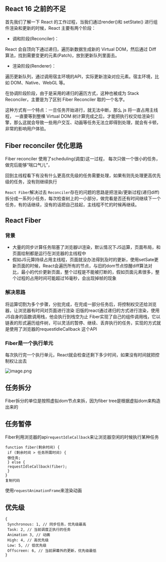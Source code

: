## React 16 之前的不足

首先我们了解一下 React 的工作过程，当我们通过render()和 setState() 进行组件渲染和更新的时候，React 主要有两个阶段：

- 调和阶段(Reconciler)：

React 会自顶向下通过递归，遍历新数据生成新的 Virtual DOM，然后通过 Diff 算法，找到需要变更的元素(Patch)，放到更新队列里面去。

- 渲染阶段(Renderer)：

遍历更新队列，通过调用宿主环境的API，实际更新渲染对应元素。宿主环境，比如 DOM、Native、WebGL 等。

在协调阶段阶段，由于是采用的递归的遍历方式，这种也被成为 Stack Reconciler，主要是为了区别 Fiber Reconciler 取的一个名字。

这种方式有一个特点：一旦任务开始进行，就无法中断，那么 js 将一直占用主线程， 一直要等到整棵 Virtual DOM 树计算完成之后，才能把执行权交给渲染引擎，那么这就会导致一些用户交互、动画等任务无法立即得到处理，就会有卡顿，非常的影响用户体验。



## Fiber reconciler 优化思路

Fiber reconciler 使用了scheduling(调度)这一过程， 每次只做一个很小的任务，做完后能够“喘口气儿”，

回到主线程看下有没有什么更高优先级的任务需要处理，如果有则先处理更高优先级的任务，没有则继续执行



`React Fiber`解决过去 `Reconciler`存在的问题的思路是把渲染/更新过程(递归diff)拆分成一系列小任务，每次检查树上的一小部分，做完看是否还有时间继续下一个任务，有的话继续，没有的话把自己挂起，主线程不忙的时候再继续。







## React Fiber

### 背景

- 大量的同步计算任务阻塞了浏览器UI渲染，默认情况下JS运算，页面布局，和页面绘制都是运行在浏览器的主线程中
- 假如JS元算持续占用主线程，页面就没办法得到及时的更新，使用setSate更新页面的时候，React会遍历所有的节点，与旧的dom节点惊醒diff算法对比，最小的代价更新页面，整个过程是不能被打断的，假如页面元素很多，整个过程的占用时间可能超过16毫秒，会出现掉帧的现象

### 解决思路

将运算切割为多个步骤，分批完成，在完成一部分任务后，将控制权交还给浏览器，让浏览器有时间对页面进行渲染 旧版的react通过递归的方式进行渲染，使用JS自身的函数调用栈，他会执行到栈空为止 Fiber实现了自己的组件调用栈，它以链表的形式遍历组件树，可以灵活的暂停、继续、丢弃执行的任务，实现的方式就是使用了浏览器的requestldleCallback 这个API

### Fiber是一个执行单元

每次执行完一个执行单元，React就会检查还剩下多少时间，如果没有时间就把控制权让出去

![image.png](https://p9-juejin.byteimg.com/tos-cn-i-k3u1fbpfcp/c453035c37964453bc2c6d94a1005a45~tplv-k3u1fbpfcp-watermark.image)

## 任务拆分

Fiber拆分的单位是按照虚拟dom节点来拆，因为fiber tree是根据虚拟dom来构造出来的

## 任务暂停

Fiber利用浏览器的api`requestIdleCallback`来让浏览器空闲的时候执行某种任务

```
function fiber(剩余时间) {
 if (剩余时间 > 任务所需时间) {
 做任务;
 } else {
 requestIdleCallback(fiber);
 }
}
复制代码
```

使用`requestAnimationFrame`来渲染动画

## 优先级

```
{ 
 Synchronous: 1, // 同步任务，优先级最高
 Task: 2, // 当前调度正执行的任务
 Animation 3, // 动画
 High: 4, // 高优先级
 Low: 5, // 低优先级
 Offscreen: 6, // 当前屏幕外的更新，优先级最低
}
```

